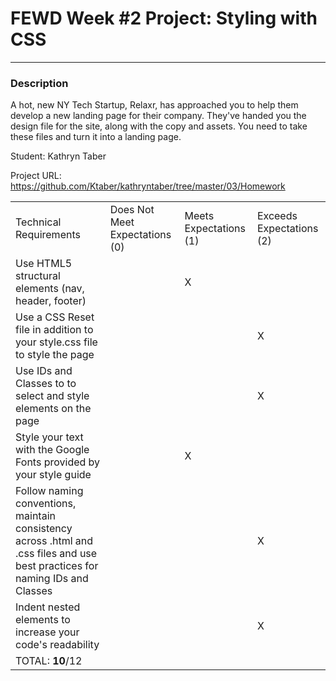 # FEWD Week #2 Project: Styling with CSS

---


### Description


A hot, new NY Tech Startup, Relaxr, has approached you to help them develop a new landing page for their company. They've handed you the design file for the site, along with the copy and assets. You need to take these files and turn it into a landing page.

Student: Kathryn Taber

Project URL: https://github.com/Ktaber/kathryntaber/tree/master/03/Homework


|                                                                                                                               |                                |                        |                          |
|-------------------------------------------------------------------------------------------------------------------------------|--------------------------------|------------------------|--------------------------|
| Technical Requirements                                                                                                        | Does Not Meet Expectations (0) | Meets Expectations (1) | Exceeds Expectations (2) |
| Use HTML5 structural elements (nav, header, footer)                                                                           |                                |                  X      |                          |
| Use a CSS Reset file in addition to your style.css file to style the page                                                     |                                |                       |   X                       |
| Use IDs and Classes to to select and style elements on the page                                                               |                                |                        |       X                   |
| Style your text with the Google Fonts provided by your style guide                                                            |                                |             X           |                          |
| Follow naming conventions, maintain consistency across .html and .css files and use best practices for naming IDs and Classes |                                |                       |   X                       |
| Indent nested elements to increase your code's readability                                                                    |                                |                       |                X          |
| TOTAL: __10__/12                                                                                                              |                                |                        |                          |
